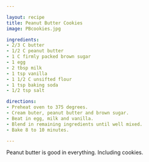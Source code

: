 ```yaml
---

layout: recipe
title: Peanut Butter Cookies
image: PBcookies.jpg

ingredients:
- 2/3 C butter
- 1/2 C peanut butter
- 1 C firmly packed brown sugar
- 1 egg
- 2 tbsp milk
- 1 tsp vanilla
- 1 1/2 C unsifted flour
- 1 tsp baking soda
- 1/2 tsp salt

directions:
- Preheat oven to 375 degrees.
- Cream buter, peanut butter and brown sugar.
- Beat in egg, milk and vanilla.
- Blend in remaining ingredients until well mixed. 
- Bake 8 to 10 minutes.

---
```

Peanut butter is good in everything. Including cookies.